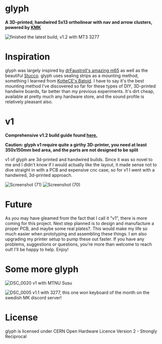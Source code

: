 # glyph
**A 3D-printed, handwired 5x13 ortholinear with nav and arrow clusters, powered by [KMK](https://github.com/KMKfw)**

![finished](https://github.com/galile0-designs/glyphkbd/assets/134774462/2ea2b85e-3198-4d28-98cc-9d353b1f7dcf)
the latest build, v1.2 with MT3 3277

# Inspiration
glyph was largely inspired by [drFaustroll's amazing m65](https://mlego.elena.space/m65/) as well as the beautiful [Stucco](https://www.reddit.com/r/CustomKeyboards/comments/10k8k6w/custom_ortho_tkl_done_stucco1510/). glyph uses sealing strips as a mounting method, something I learned from [KotteCE's Batoid](https://github.com/kotte-computer-electronics/batoid). I have to say it's the best mounting method I've discovered so far for these types of DIY, 3D-printed handwire boards, far better than my previous experiments. It's dirt cheap, available at pretty much any hardware store, and the sound profile is relatively pleasant also.

# v1
**Comprehensive v1.2 build guide found [here.](https://github.com/galile0-designs/glyphkbd/blob/main/v1.2/v1.2_build_guide.md)**

**Caution: glyph v1 require quite a girthy 3D-printer, you need at least 350x150mm bed area, and the parts are not designed to be split**

v1 of glyph are 3d-printed and handwired builds. Since it was so novel to me and I didn't know if I would actually like the layout, it made sense not to dive straight in with a PCB and expensive cnc case, so for v1 I went with a handwired, 3d-printed approach.

![Screenshot (71)](https://github.com/galile0-designs/glyphkbd/assets/134774462/88afe18e-234d-4641-b500-0ae28008e2be)
![Screenshot (70)](https://github.com/galile0-designs/glyphkbd/assets/134774462/f4656880-d6ba-46b9-afc0-582e63f19edb)

# Future
As you may have gleamed from the fact that I call it "v1", there is more coming for this project. Next step planned is to design and manufacture a proper PCB, and maybe some real plates?. This would make my life so much easier when prototyping and assembling these things. I am also upgrading my printer setup to pump these out faster.
If you have any problems, suggestions or questions, you're more than welcome to reach out! I'll be happy to help. Enjoy!

# Some more glyph
![DSC_0020](https://github.com/galile0-designs/glyphkbd/assets/134774462/0d69dcc5-ae64-4f41-9b0d-04ac140818c2)
v1 with MTNU Susu

![DSC_0005](https://github.com/galile0-designs/glyphkbd/assets/134774462/6a66da9b-4a4c-4f8b-aba8-3e628babb39b)
v1.1 with 3277, this one won keyboard of the month on the swedish MK discord server!

# License
glyph is licensed under CERN Open Hardware Licence Version 2 - Strongly Reciprocal

